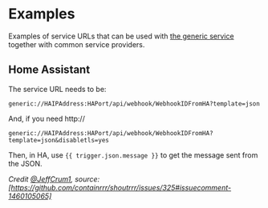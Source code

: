 # Examples

Examples of service URLs that can be used with [the generic service](../../services/generic) together with common service providers.

## Home Assistant

The service URL needs to be:

```console
generic://HAIPAddress:HAPort/api/webhook/WebhookIDFromHA?template=json
```

And, if you need http://

```console
generic://HAIPAddress:HAPort/api/webhook/WebhookIDFromHA?template=json&disabletls=yes
```

Then, in HA, use `{{ trigger.json.message }}` to get the message sent from the JSON.

_Credit [@JeffCrum1](https://github.com/JeffCrum1), source: [https://github.com/containrrr/shoutrrr/issues/325#issuecomment-1460105065]_
